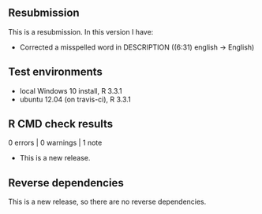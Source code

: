 ## Resubmission
This is a resubmission. In this version I have:

* Corrected a misspelled word in DESCRIPTION ((6:31) english -> English)

## Test environments
* local Windows 10 install, R 3.3.1
* ubuntu 12.04 (on travis-ci), R 3.3.1

## R CMD check results

0 errors | 0 warnings | 1 note

* This is a new release.

## Reverse dependencies

This is a new release, so there are no reverse dependencies.
